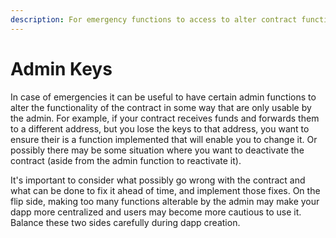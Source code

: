 ```yaml
---
description: For emergency functions to access to alter contract functionality.
---
```


# Admin Keys

In case of emergencies it can be useful to have certain admin functions to alter the functionality of the contract in some way that are only usable by the admin. For example, if your contract receives funds and forwards them to a different address, but you lose the keys to that address, you want to ensure their is a function implemented that will enable you to change it. Or possibly there may be some situation where you want to deactivate the contract (aside from the admin function to reactivate it).&#x20;

It's important to consider what possibly go wrong with the contract and what can be done to fix it ahead of time, and implement those fixes. On the flip side, making too many functions alterable by the admin may make your dapp more centralized and users may become more cautious to use it. Balance these two sides carefully during dapp creation.
